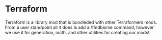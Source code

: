 # Terraform
Terraform is a library mod that is bundleded with other Terraformers mods.
From a user standpoint all it does is add a /findbiome command, however we use it for generation, math, and other utilities for creating our mods!

